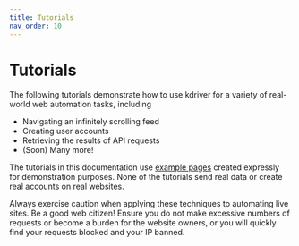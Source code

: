 ```yaml
---
title: Tutorials
nav_order: 10
---
```


# Tutorials

The following tutorials demonstrate how to use kdriver for a variety of real-world web automation tasks, including

- Navigating an infinitely scrolling feed
- Creating user accounts
- Retrieving the results of API requests
- (Soon) Many more!

The tutorials in this documentation use [example pages](https://github.com/cdpdriver/examples) created expressly for
demonstration purposes. None of the tutorials send real data or create real accounts on real websites.

Always exercise caution when applying these techniques to automating live sites. Be a good web citizen! Ensure you do
not make excessive numbers of requests or become a burden for the website owners, or you will quickly find your requests
blocked and your IP banned.
